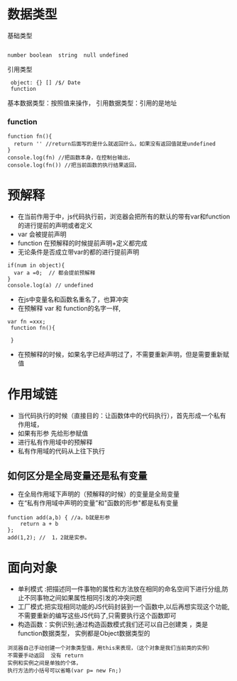 # 数据类型
基础类型
```

number boolean  string  null undefined
```
引用类型
```
 object: {} [] /$/ Date
 function
```
基本数据类型：按照值来操作， 引用数据类型：引用的是地址

### function
```
function fn(){
  return '' //return后面写的是什么就返回什么，如果没有返回值就是undefined
}
console.log(fn) //把函数本身，在控制台输出，
console.log(fn()) //把当前函数的执行结果返回，
```
# 预解释
* 在当前作用于中，js代码执行前，浏览器会把所有的默认的带有var和function的进行提前的声明或者定义
* var 会被提前声明
* function 在预解释的时候提前声明+定义都完成
* 无论条件是否成立带var的都的进行提前声明
```
if(num in object){
  var a =0;  // 都会提前预解释
}
console.log(a) // undefined
```
* 在js中变量名和函数名重名了，也算冲突
* 在预解释 var 和 function的名字一样,
```
var fn =xxx;
 function fn(){

 }
```
* 在预解释的时候，如果名字已经声明过了，不需要重新声明，但是需要重新赋值

# 作用域链
* 当代码执行的时候（直接目的：让函数体中的代码执行），首先形成一个私有作用域，
* 如果有形参 先给形参赋值
* 进行私有作用域中的预解释
* 私有作用域的代码从上往下执行

## 如何区分是全局变量还是私有变量
* 在全局作用域下声明的（预解释的时候）的变量是全局变量
* 在“私有作用域中声明的变量”和"函数的形参"都是私有变量
```
function add(a,b) { //a，b就是形参
    return a + b
};
add(1,2); //  1，2就是实参。
```


# 面向对象
* 单利模式 :把描述同一件事物的属性和方法放在相同的命名空间下进行分组,防止不同事物之间如果属性相同引发的冲突问题
* 工厂模式:把实现相同功能的JS代码封装到一个函数中,以后再想实现这个功能,不需要重新的编写这些JS代码了,只需要执行这个函数即可
* 构造函数：实例识别;通过构造函数模式我们还可以自己创建类 ，类是function数据类型， 实例都是Object数据类型的
```
浏览器自己手动创建一个对象类型值，用this来表现，（这个对象是我们当前类的实例）
不需要手动返回  没有 return
实例和实例之间是单独的个体，
执行方法的小括号可以省略(var p= new Fn;)

```